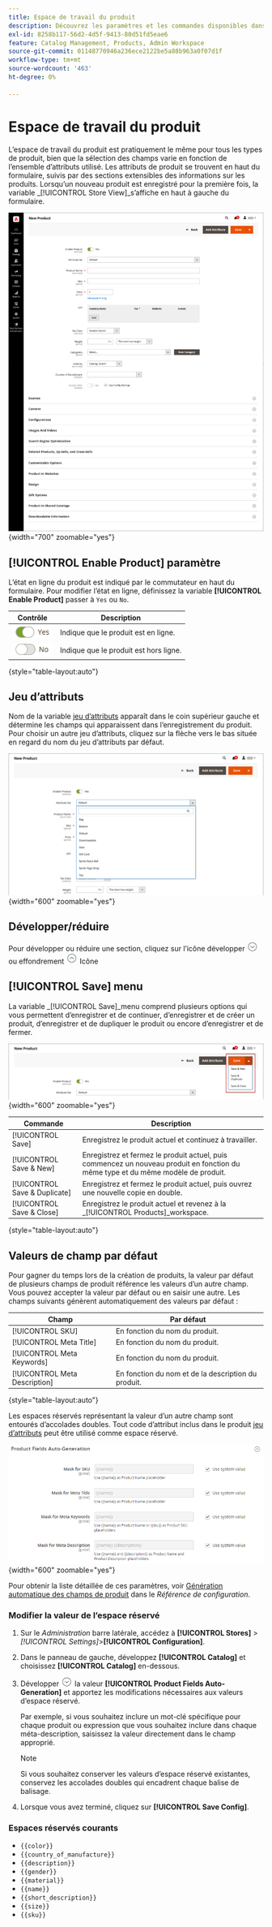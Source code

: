 ```yaml
---
title: Espace de travail du produit
description: Découvrez les paramètres et les commandes disponibles dans l’espace de travail du produit.
exl-id: 8258b117-56d2-4d5f-9413-80d51fd5eae6
feature: Catalog Management, Products, Admin Workspace
source-git-commit: 01148770946a236ece2122be5a88b963a0f07d1f
workflow-type: tm+mt
source-wordcount: '463'
ht-degree: 0%

---
```


# Espace de travail du produit

L’espace de travail du produit est pratiquement le même pour tous les types de produit, bien que la sélection des champs varie en fonction de l’ensemble d’attributs utilisé. Les attributs de produit se trouvent en haut du formulaire, suivis par des sections extensibles des informations sur les produits. Lorsqu’un nouveau produit est enregistré pour la première fois, la variable _[!UICONTROL Store View]_s’affiche en haut à gauche du formulaire.

![Espace de travail du produit](./assets/product-workspace-ee.png){width="700" zoomable="yes"}

## [!UICONTROL Enable Product] paramètre

L’état en ligne du produit est indiqué par le commutateur en haut du formulaire. Pour modifier l’état en ligne, définissez la variable **[!UICONTROL Enable Product]** passer à `Yes` ou `No`.

| Contrôle | Description |
|-------- | ----------- |
| ![Activer/désactiver oui](../assets/toggle-yes.png) | Indique que le produit est en ligne. |
| ![Activer/désactiver](../assets/toggle-no.png) | Indique que le produit est hors ligne. |

{style="table-layout:auto"}

## Jeu d’attributs

Nom de la variable [jeu d’attributs](attribute-sets.md) apparaît dans le coin supérieur gauche et détermine les champs qui apparaissent dans l’enregistrement du produit. Pour choisir un autre jeu d’attributs, cliquez sur la flèche vers le bas située en regard du nom du jeu d’attributs par défaut.

![Jeu d’attributs](./assets/product-attribute-set.png){width="600" zoomable="yes"}

## Développer/réduire

Pour développer ou réduire une section, cliquez sur l’icône développer ![Sélecteur d’extension](../assets/icon-display-expand.png) ou effondrement ![Sélecteur de réduction](../assets/icon-display-collapse.png) Icône

## [!UICONTROL Save] menu

La variable _[!UICONTROL Save]_menu comprend plusieurs options qui vous permettent d’enregistrer et de continuer, d’enregistrer et de créer un produit, d’enregistrer et de dupliquer le produit ou encore d’enregistrer et de fermer.

![Menu Enregistrer](./assets/product-save-menu.png){width="600" zoomable="yes"}

| Commande | Description |
|--- |--- |
| [!UICONTROL Save] | Enregistrez le produit actuel et continuez à travailler. |
| [!UICONTROL Save & New] | Enregistrez et fermez le produit actuel, puis commencez un nouveau produit en fonction du même type et du même modèle de produit. |
| [!UICONTROL Save & Duplicate] | Enregistrez et fermez le produit actuel, puis ouvrez une nouvelle copie en double. |
| [!UICONTROL Save & Close] | Enregistrez le produit actuel et revenez à la _[!UICONTROL Products]_workspace. |

{style="table-layout:auto"}

## Valeurs de champ par défaut

Pour gagner du temps lors de la création de produits, la valeur par défaut de plusieurs champs de produit référence les valeurs d’un autre champ. Vous pouvez accepter la valeur par défaut ou en saisir une autre. Les champs suivants génèrent automatiquement des valeurs par défaut :

| Champ | Par défaut |
|----- |------- |
| [!UICONTROL SKU] | En fonction du nom du produit. |
| [!UICONTROL Meta Title] | En fonction du nom du produit. |
| [!UICONTROL Meta Keywords] | En fonction du nom du produit. |
| [!UICONTROL Meta Description] | En fonction du nom et de la description du produit. |

{style="table-layout:auto"}

Les espaces réservés représentant la valeur d’un autre champ sont entourés d’accolades doubles. Tout code d’attribut inclus dans le produit [jeu d’attributs](attribute-sets.md) peut être utilisé comme espace réservé.

![Génération automatique des champs de produit](../configuration-reference/catalog/assets/catalog-product-fields-auto-generation.png){width="600" zoomable="yes"}

Pour obtenir la liste détaillée de ces paramètres, voir [Génération automatique des champs de produit](../configuration-reference/catalog/catalog.md#product-fields-auto-generation) dans le _Référence de configuration_.

### Modifier la valeur de l’espace réservé

1. Sur le _Administration_ barre latérale, accédez à **[!UICONTROL Stores]** > _[!UICONTROL Settings]_>**[!UICONTROL Configuration]**.

1. Dans le panneau de gauche, développez **[!UICONTROL Catalog]** et choisissez **[!UICONTROL Catalog]** en-dessous.

1. Développer ![Sélecteur d’extension](../assets/icon-display-expand.png) la valeur **[!UICONTROL Product Fields Auto-Generation]** et apportez les modifications nécessaires aux valeurs d’espace réservé.

   Par exemple, si vous souhaitez inclure un mot-clé spécifique pour chaque produit ou expression que vous souhaitez inclure dans chaque méta-description, saisissez la valeur directement dans le champ approprié.

   >[!NOTE]
   >
   >Si vous souhaitez conserver les valeurs d’espace réservé existantes, conservez les accolades doubles qui encadrent chaque balise de balisage.

1. Lorsque vous avez terminé, cliquez sur **[!UICONTROL Save Config]**.

### Espaces réservés courants

- `{{color}}`
- `{{country_of_manufacture}}`
- `{{description}}`
- `{{gender}}`
- `{{material}}`
- `{{name}}`
- `{{short_description}}`
- `{{size}}`
- `{{sku}}`

